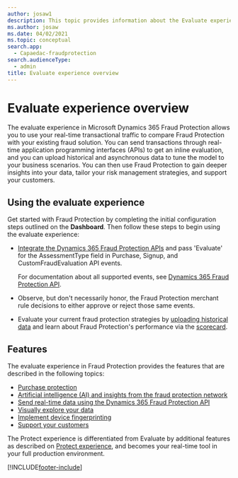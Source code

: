 ```yaml
---
author: josaw1
description: This topic provides information about the Evaluate experience in Microsoft Dynamics 365 Fraud Protection.
ms.author: josaw
ms.date: 04/02/2021
ms.topic: conceptual
search.app: 
  - Capaedac-fraudprotection
search.audienceType:
  - admin
title: Evaluate experience overview
---
```


# Evaluate experience overview

The evaluate experience in Microsoft Dynamics 365 Fraud Protection allows you to use your real-time transactional traffic to compare Fraud Protection with your existing fraud solution. You can send transactions through real-time application programming interfaces (APIs) to get an inline evaluation, and you can upload historical and asynchronous data to tune the model to your business scenarios. You can then use Fraud Protection to gain deeper insights into your data, tailor your risk management strategies, and support your customers.

## Using the evaluate experience

Get started with Fraud Protection by completing the initial configuration steps outlined on the **Dashboard**. Then follow these steps to begin using the evaluate experience:

- [Integrate the Dynamics 365 Fraud Protection APIs](integrate-real-time-api.md) and pass 'Evaluate' for the AssessmentType field in Purchase, Signup, and CustomFraudEvaluation API events. 

    For documentation about all supported events, see <a href="https://go.microsoft.com/fwlink/?linkid=2084942" target="_blank">Dynamics 365 Fraud Protection API</a>.
- Observe, but don't necessarily honor, the Fraud Protection merchant rule decisions to either approve or reject those same events.
- Evaluate your current fraud protection strategies by [uploading historical data](data-upload.md) and learn about Fraud Protection's performance via the [scorecard](scorecard.md).

## Features

The evaluate experience in Fraud Protection provides the features that are described in the following topics:


- [Purchase protection](purchase-protection.md)
- [Artificial intelligence (AI) and insights from the fraud protection network](fraud-protection-network.md)
- [Send real-time data using the Dynamics 365 Fraud Protection API](./integrate-real-time-api.md)
- [Visually explore your data](graph-explorer.md)
- [Implement device fingerprinting](device-fingerprinting.md)
- [Support your customers](risk-support.md)

The Protect experience is differentiated from Evaluate by additional features as described on [Protect experience](protect-experience.md), and becomes your real-time tool in your full production environment.


[!INCLUDE[footer-include](includes/footer-banner.md)]

